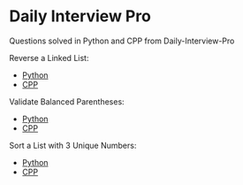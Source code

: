 # Daily Interview Pro
 Questions solved in Python and CPP from Daily-Interview-Pro
<div>
 Reverse a Linked List: 
 <ul>
  <li><a href="https://github.com/anishmo99/DailyInterviewPro/blob/master/reverseLinkedList.py">Python</a></li>
  <li><a href="https://github.com/anishmo99/DailyInterviewPro/blob/master/reverseLinkedList.cpp">CPP</a></li></ul>
</div>
<div>
 Validate Balanced Parentheses: 
 <ul>
  <li><a href="https://github.com/anishmo99/DailyInterviewPro/blob/master/validateBalancedParentheses.py">Python</a></li>
  <li><a href="https://github.com/anishmo99/DailyInterviewPro/blob/master/validateBalancedParentheses.cpp">CPP</a></li></ul>
</div>
Sort a List with 3 Unique Numbers: 
 <ul>
  <li><a href="https://github.com/anishmo99/DailyInterviewPro/blob/master/sort3UniqueNumbers.py">Python</a></li>
  <li><a href="https://github.com/anishmo99/DailyInterviewPro/blob/master/sort3UniqueNumbers.cpp">CPP</a></li></ul>
</div>

